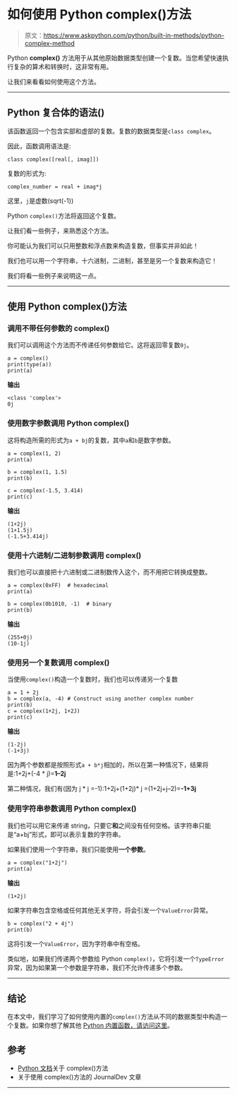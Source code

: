 # 如何使用 Python complex()方法

> 原文：<https://www.askpython.com/python/built-in-methods/python-complex-method>

Python **complex()** 方法用于从其他原始数据类型创建一个复数。当您希望快速执行复杂的算术和转换时，这非常有用。

让我们来看看如何使用这个方法。

* * *

## Python 复合体的语法()

该函数返回一个包含实部和虚部的复数。复数的数据类型是`class complex`。

因此，函数调用语法是:

```
class complex([real[, imag]])

```

复数的形式为:

```
complex_number = real + imag*j

```

这里，`j`是虚数(sqrt(-1))

Python `complex()`方法将返回这个复数。

让我们看一些例子，来熟悉这个方法。

你可能认为我们可以只用整数和浮点数来构造复数，但事实并非如此！

我们也可以用一个字符串，十六进制，二进制，甚至是另一个复数来构造它！

我们将看一些例子来说明这一点。

* * *

## 使用 Python complex()方法

### 调用不带任何参数的 complex()

我们可以调用这个方法而不传递任何参数给它。这将返回零复数`0j`。

```
a = complex()
print(type(a))
print(a)

```

**输出**

```
<class 'complex'>
0j

```

### 使用数字参数调用 Python complex()

这将构造所需的形式为`a + bj`的复数，其中`a`和`b`是数字参数。

```
a = complex(1, 2)
print(a)

b = complex(1, 1.5)
print(b)

c = complex(-1.5, 3.414)
print(c)

```

**输出**

```
(1+2j)
(1+1.5j)
(-1.5+3.414j)

```

### 使用十六进制/二进制参数调用 complex()

我们也可以直接把十六进制或二进制数传入这个，而不用把它转换成整数。

```
a = complex(0xFF)  # hexadecimal
print(a)

b = complex(0b1010, -1)  # binary
print(b)

```

**输出**

```
(255+0j)
(10-1j)

```

### 使用另一个复数调用 complex()

当使用`complex()`构造一个复数时，我们也可以传递另一个复数

```
a = 1 + 2j
b = complex(a, -4) # Construct using another complex number
print(b)
c = complex(1+2j, 1+2J)
print(c)

```

**输出**

```
(1-2j)
(-1+3j)

```

因为两个参数都是按照形式`a + b*j`相加的，所以在第一种情况下，结果将是:1+2j+(-4 * j)=**1–2j**

第二种情况，我们有(因为 j * j =-1):1+2j+(1+2j)* j =(1+2j+j–2)=**-1+3j**

### 使用字符串参数调用 Python complex()

我们也可以用它来传递 string，只要它**和**之间没有任何空格。该字符串只能是“a+bj”形式，即可以表示复数的字符串。

如果我们使用一个字符串，我们只能使用**一个参数**。

```
a = complex("1+2j")
print(a)

```

**输出**

```
(1+2j)

```

如果字符串包含空格或任何其他无关字符，将会引发一个`ValueError`异常。

```
b = complex("2 + 4j")
print(b)

```

这将引发一个`ValueError`，因为字符串中有空格。

类似地，如果我们传递两个参数给 Python `complex()`，它将引发一个`TypeError`异常，因为如果第一个参数是字符串，我们不允许传递多个参数。

* * *

## 结论

在本文中，我们学习了如何使用内置的`complex()`方法从不同的数据类型中构造一个复数。如果你想了解其他 [Python 内置函数，请访问这里](https://www.askpython.com/python/built-in-methods)。

## 参考

*   [Python 文档](https://docs.python.org/3.8/library/functions.html#complex)关于 complex()方法
*   关于使用 complex()方法的 JournalDev 文章

* * *